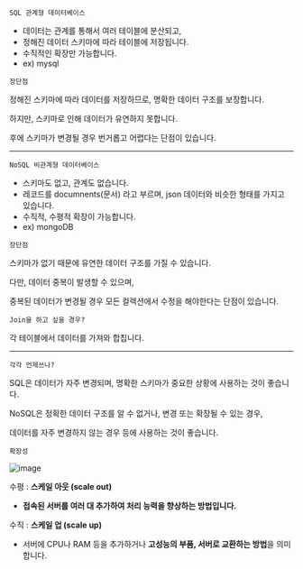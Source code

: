 `SQL 관계형 데이터베이스`

- 데이터는 관계를 통해서 여러 테이블에 분산되고,
- 정해진 데이터 스키마에 따라 테이블에 저장됩니다.
- 수직적인 확장만 가능합니다.
- ex) mysql

`장단점`

정해진 스키마에 따라 데이터를 저장하므로, 명확한 데이터 구조를 보장합니다.

하지만, 스키마로 인해 데이터가 유연하지 못합니다.

후에 스키마가 변경될 경우 번거롭고 어렵다는 단점이 있습니다.

---

`NoSQL 비관계형 데이터베이스`

- 스키마도 없고, 관계도 없습니다.
- 레코드를 documnents(문서) 라고 부르며, json 데이터와 비슷한 형태를 가지고 있습니다.
- 수직적, 수평적 확장이 가능합니다.
- ex) mongoDB

`장단점`

스키마가 없기 때문에 유연한 데이터 구조를 가질 수 있습니다.

다만, 데이터 중복이 발생할 수 있으며, 

중복된 데이터가 변경될 경우 모든 컬렉션에서 수정을 해야한다는 단점이 있습니다.

`Join을 하고 싶을 경우?`

각 테이블에서 데이터를 가져와 합칩니다.

---

`각각 언제쓰나?`

SQL은 데이터가 자주 변경되며, 명확한 스키마가 중요한 상황에 사용하는 것이 좋습니다.

NoSQL은 정확한 데이터 구조를 알 수 없거나, 변경 또는 확장될 수 있는 경우,

데이터를 자주 변경하지 않는 경우 등에 사용하는 것이 좋습니다.

`확장성`

![image](https://user-images.githubusercontent.com/87896537/150786626-bdde385c-7f58-43a5-baca-26d108d1a66b.png)


수평 : **스케일 아웃 (scale out)** 

- **접속된 서버를 여러 대 추가하여 처리 능력을 향상하는 방법입니다.**

수직 : **스케일 업 (scale up)**

- 서버에 CPU나 RAM 등을 추가하거나 **고성능의 부품, 서버로 교환하는 방법**을 의미합니다.
